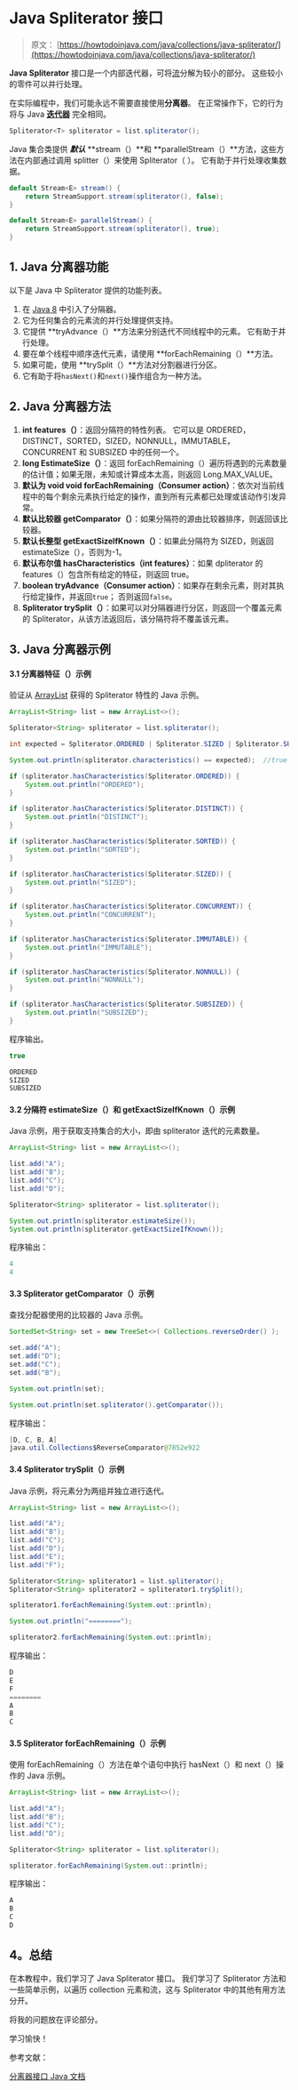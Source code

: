 # Java Spliterator 接口

> 原文： [https://howtodoinjava.com/java/collections/java-spliterator/](https://howtodoinjava.com/java/collections/java-spliterator/)

**Java Spliterator** 接口是一个内部迭代器，可将[流](https://howtodoinjava.com/java8/java-8-tutorial-streams-by-examples/)分解为较小的部分。 这些较小的零件可以并行处理。

在实际编程中，我们可能永远不需要直接使用**分离器**。 在正常操作下，它的行为将与 Java [**迭代器**](https://howtodoinjava.com/java/collections/java-iterator/) 完全相同。

```java
Spliterator<T> spliterator = list.spliterator();

```

Java 集合类提供 ***默认*** **stream（）**和 **parallelStream（）**方法，这些方法在内部通过调用 splitter（）来使用 Spliterator（ ）。 它有助于并行处理收集数据。

```java
default Stream<E> stream() {
    return StreamSupport.stream(spliterator(), false);
}

default Stream<E> parallelStream() {
    return StreamSupport.stream(spliterator(), true);
}

```

## 1\. Java 分离器功能

以下是 Java 中 Spliterator 提供的功能列表。

1.  在 [Java 8](https://howtodoinjava.com/java-8-tutorial/) 中引入了分隔器。
2.  它为任何集合的元素流的并行处理提供支持。
3.  它提供 **tryAdvance（）**方法来分别迭代不同线程中的元素。 它有助于并行处理。
4.  要在单个线程中顺序迭代元素，请使用 **forEachRemaining（）**方法。
5.  如果可能，使用 **trySplit（）**方法对分割器进行分区。
6.  它有助于将`hasNext()`和`next()`操作组合为一种方法。

## 2\. Java 分离器方法

1.  **int features（）**：返回分隔符的特性列表。 它可以是 ORDERED，DISTINCT，SORTED，SIZED，NONNULL，IMMUTABLE，CONCURRENT 和 SUBSIZED 中的任何一个。
2.  **long EstimateSize（）**：返回 forEachRemaining（）遍历将遇到的元素数量的估计值；如果无限，未知或计算成本太高，则返回 Long.MAX_VALUE。
3.  **默认为 void void forEachRemaining（Consumer action）**：依次对当前线程中的每个剩余元素执行给定的操作，直到所有元素都已处理或该动作引发异常。
4.  **默认比较器 getComparator（）**：如果分隔符的源由比较器排序，则返回该比较器。
5.  **默认长整型 getExactSizeIfKnown（）**：如果此分隔符为 SIZED，则返回 estimateSize（），否则为-1。
6.  **默认布尔值 hasCharacteristics（int features）**：如果 dpliterator 的 features（）包含所有给定的特征，则返回 true。
7.  **boolean tryAdvance（Consumer action）**：如果存在剩余元素，则对其执行给定操作，并返回`true`； 否则返回`false`。
8.  **Spliterator trySplit（）**：如果可以对分隔器进行分区，则返回一个覆盖元素的 Spliterator，从该方法返回后，该分隔符将不覆盖该元素。

## 3\. Java 分离器示例

#### 3.1 分离器特征（）示例

验证从 [ArrayList](https://howtodoinjava.com/java-arraylist/) 获得的 Spliterator 特性的 Java 示例。

```java
ArrayList<String> list = new ArrayList<>();

Spliterator<String> spliterator = list.spliterator();

int expected = Spliterator.ORDERED | Spliterator.SIZED | Spliterator.SUBSIZED;

System.out.println(spliterator.characteristics() == expected);	//true

if (spliterator.hasCharacteristics(Spliterator.ORDERED)) {
    System.out.println("ORDERED");
}

if (spliterator.hasCharacteristics(Spliterator.DISTINCT)) {
    System.out.println("DISTINCT");
}

if (spliterator.hasCharacteristics(Spliterator.SORTED)) {
    System.out.println("SORTED");
}

if (spliterator.hasCharacteristics(Spliterator.SIZED)) {
    System.out.println("SIZED");
}

if (spliterator.hasCharacteristics(Spliterator.CONCURRENT)) {
    System.out.println("CONCURRENT");
}

if (spliterator.hasCharacteristics(Spliterator.IMMUTABLE)) {
    System.out.println("IMMUTABLE");
}

if (spliterator.hasCharacteristics(Spliterator.NONNULL)) {
    System.out.println("NONNULL");
}

if (spliterator.hasCharacteristics(Spliterator.SUBSIZED)) {
    System.out.println("SUBSIZED");
}

```

程序输出。

```java
true

ORDERED
SIZED
SUBSIZED

```

#### 3.2 分隔符 estimateSize（）和 getExactSizeIfKnown（）示例

Java 示例，用于获取支持集合的大小，即由 spliterator 迭代的元素数量。

```java
ArrayList<String> list = new ArrayList<>();

list.add("A");
list.add("B");
list.add("C");
list.add("D");

Spliterator<String> spliterator = list.spliterator();

System.out.println(spliterator.estimateSize());
System.out.println(spliterator.getExactSizeIfKnown());

```

程序输出：

```java
4
4

```

#### 3.3 Spliterator getComparator（）示例

查找分配器使用的比较器的 Java 示例。

```java
SortedSet<String> set = new TreeSet<>( Collections.reverseOrder() );

set.add("A");
set.add("D");
set.add("C");
set.add("B");

System.out.println(set);

System.out.println(set.spliterator().getComparator());

```

程序输出：

```java
[D, C, B, A]
java.util.Collections$ReverseComparator@7852e922

```

#### 3.4 Spliterator trySplit（）示例

Java 示例，将元素分为两组并独立进行迭代。

```java
ArrayList<String> list = new ArrayList<>();

list.add("A");
list.add("B");
list.add("C");
list.add("D");
list.add("E");
list.add("F");

Spliterator<String> spliterator1 = list.spliterator();
Spliterator<String> spliterator2 = spliterator1.trySplit();

spliterator1.forEachRemaining(System.out::println);

System.out.println("========");

spliterator2.forEachRemaining(System.out::println);

```

程序输出：

```java
D
E
F
========
A
B
C

```

#### 3.5 Spliterator forEachRemaining（）示例

使用 forEachRemaining（）方法在单个语句中执行 hasNext（）和 next（）操作的 Java 示例。

```java
ArrayList<String> list = new ArrayList<>();

list.add("A");
list.add("B");
list.add("C");
list.add("D");

Spliterator<String> spliterator = list.spliterator();

spliterator.forEachRemaining(System.out::println);

```

程序输出：

```java
A
B
C
D

```

## 4。总结

在本教程中，我们学习了 Java Spliterator 接口。 我们学习了 Spliterator 方法和一些简单示例，以遍历 collection 元素和流，这与 Spliterator 中的其他有用方法分开。

将我的问题放在评论部分。

学习愉快！

参考文献：

[分离器接口 Java 文档](https://docs.oracle.com/javase/8/docs/api/java/util/Spliterator.html)